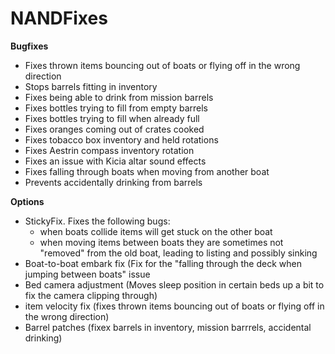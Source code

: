 # NANDFixes
**Bugfixes**
- Fixes thrown items bouncing out of boats or flying off in the wrong direction
- Stops barrels fitting in inventory
- Fixes being able to drink from mission barrels
- Fixes bottles trying to fill from empty barrels
- Fixes bottles trying to fill when already full
- Fixes oranges coming out of crates cooked
- Fixes tobacco box inventory and held rotations
- Fixes Aestrin compass inventory rotation
- Fixes an issue with Kicia altar sound effects
- Fixes falling through boats when moving from another boat
- Prevents accidentally drinking from barrels

**Options**
- StickyFix. Fixes the following bugs:
  - when boats collide items will get stuck on the other boat
  - when moving items between boats they are sometimes not "removed" from the old boat, leading to listing and possibly sinking
- Boat-to-boat embark fix (Fix for the "falling through the deck when jumping between boats" issue
- Bed camera adjustment (Moves sleep position in certain beds up a bit to fix the camera clipping through)
- item velocity fix (fixes thrown items bouncing out of boats or flying off in the wrong direction)
- Barrel patches (fixex barrels in inventory, mission barrrels, accidental drinking)
